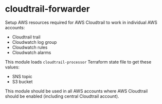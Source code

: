 # cloudtrail-forwarder

Setup AWS resources required for AWS Cloudtrail to work in individual AWS accounts:

* Cloudtrail trail
* Cloudwatch log group
* Cloudwatch rules
* Cloudwatch alarms

This module loads `cloudtrail-processor` Terraform state file to get these values:

* SNS topic
* S3 bucket

This module should be used in all AWS accounts where AWS Cloudtrail should be enabled (including central Cloudtrail account).